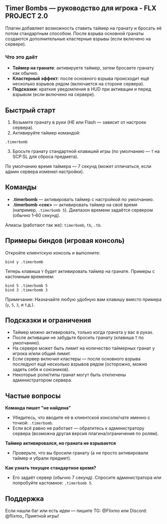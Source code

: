 ## Timer Bombs — руководство для игрока - FLX PROJECT 2.0

Плагин добавляет возможность ставить таймер на гранату и бросать её потом стандартным способом. После взрыва основной гранаты создаются дополнительные кластерные взрывы (если включено на сервере).

### Что это даёт
- **Таймер на гранате**: активируете таймер, затем бросаете гранату как обычно.
- **Кластерный эффект**: после основного взрыва происходит ещё несколько взрывов рядом (включается на стороне сервера).
- **Подсказки**: краткие уведомления в HUD при активации и перед взрывом (если включено на сервере).

## Быстрый старт
1) Возьмите гранату в руки (HE или Flash — зависит от настроек сервера).
2) Активируйте таймер командой:

```
.timerbomb
```

3) Бросьте гранату стандартной клавишей игры (по умолчанию — `T` на SCP:SL для сброса предмета).

По умолчанию время таймера — 7 секунд (может отличаться, если админ сервера изменил настройки).

## Команды
- **.timerbomb** — активировать таймер с настройкой по умолчанию.
- **.timerbomb <сек>** — активировать таймер на своё время (например, `.timerbomb 5`). Диапазон времени задаётся сервером (обычно 1–60 секунд).

Алиасы (работают так же): `timerbomb`, `tb`, `.tb`.

## Примеры биндов (игровая консоль)
Откройте клиентскую консоль и выполните:

```
bind y .timerbomb
```

Теперь клавиша `Y` будет активировать таймер на гранате. Примеры с кастомным временем:

```
bind 5 .timerbomb 5
bind 3 .timerbomb 3
```

Примечание: Назначайте любую удобную вам клавишу вместо примера (`y`, `5`, `3`, и т.д.).

## Подсказки и ограничения
- Таймер можно активировать, только когда граната у вас в руках.
- После активации не забудьте бросить гранату (клавиша `T` по умолчанию).
- На сервере может быть лимит на количество таймерных гранат у игрока и/или общий лимит.
- Если сервер включил кластеры — после основного взрыва последуют ещё несколько взрывов рядом (осторожно, можно задеть себя и союзников).
- Некоторые роли/типы гранат могут быть отключены администратором сервера.

## Частые вопросы
**Команда пишет "не найдена"**
- Убедитесь, что вводите её в клиентской консоли/чате именно с точкой: `.timerbomb`.
- Если всё равно не работает — обратитесь к администратору сервера (возможна другая версия плагина/ограничения по ролям).

**Таймер активировался, но граната не взрывается**
- Проверьте, что вы бросили гранату (а не просто активировали таймер и убрали предмет).

**Как узнать текущее стандартное время?**
- Его задаёт сервер (обычно 7 секунд). Спросите администратора или попробуйте кастомное: `.timerbomb 5`.


## Поддержка
Если нашли баг или есть идеи — пишите TG: @Flixmo или Discord: @flixmo_
Приятной игры!
